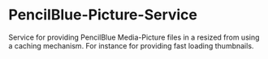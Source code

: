 # PencilBlue-Picture-Service
Service for providing PencilBlue Media-Picture files in a resized from using a caching mechanism. For instance for providing fast loading thumbnails.
